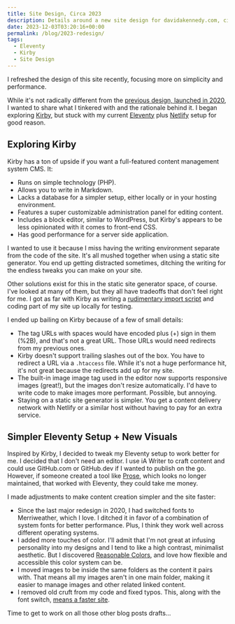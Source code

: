```yaml
---
title: Site Design, Circa 2023
description: Details around a new site design for davidakennedy.com, circa 2023.
date: 2023-12-03T03:20:16+00:00
permalink: /blog/2023-redesign/
tags:
  - Eleventy
  - Kirby
  - Site Design
---
```


I refreshed the design of this site recently, focusing more on simplicity and performance.

While it's not radically different from the [previous design, launched in 2020](/blog/2020-redesign/), I wanted to share what I tinkered with and the rationale behind it. I began exploring [Kirby](http://getkirby.com), but stuck with my current [Eleventy](http://11ty.dev) plus [Netlify](https://www.netlify.com) setup for good reason.

## Exploring Kirby

Kirby has a ton of upside if you want a full-featured content management system CMS. It:

- Runs on simple technology (PHP).
- Allows you to write in Markdown.
- Lacks a database for a simpler setup, either locally or in your hosting environment.
- Features a super customizable administration panel for editing content.
- Includes a block editor, similar to WordPress, but Kirby's appears to be less opinionated with it comes to front-end CSS.
- Has good performance for a server side application.

I wanted to use it because I miss having the writing environment separate from the code of the site. It's all mushed together when using a static site generator. You end up getting distracted sometimes, ditching the writing for the endless tweaks you can make on your site.

Other solutions exist for this in the static site generator space, of course. I've looked at many of them, but they all have tradeoffs that don't feel right for me. I got as far with Kirby as writing a [rudimentary import script](https://gist.github.com/davidakennedy/f7697650c828b1e9a5a9a5f85a85b033) and coding part of my site up locally for testing.

I ended up bailing on Kirby because of a few of small details:

- The tag URLs with spaces would have encoded plus (+) sign in them (%2B), and that's not a great URL. Those URLs would need redirects from my previous ones.
- Kirby doesn't support trailing slashes out of the box. You have to redirect a URL via a `.htaccess` file. While it's not a huge performance hit, it's not great because the redirects add up for my site.
- The built-in image image tag used in the editor now supports responsive images (great!), but the images don't resize automatically. I'd have to write code to make images more performant. Possible, but annoying.
- Staying on a static site generator is simpler. You get a content delivery network with Netlify or a similar host without having to pay for an extra service.

## Simpler Eleventy Setup + New Visuals

Inspired by Kirby, I decided to tweak my Eleventy setup to work better for me. I decided that I don't need an editor. I use iA Writer to craft content and could use GitHub.com or GitHub.dev if I wanted to publish on the go. However, if someone created a tool like [Prose](http://prose.io), which looks no longer maintained, that worked with Eleventy, they could take me money.

I made adjustments to make content creation simpler and the site faster:

- Since the last major redesign in 2020, I had switched fonts to Merriweather, which I love. I ditched it in favor of a combination of system fonts for better performance. Plus, I think they work well across different operating systems.
- I added more touches of color. I'll admit that I'm not great at infusing personality into my designs and I tend to like a high contrast, minimalist aesthetic. But I discovered [Reasonable Colors](https://reasonable.work/colors/), and love how flexible and accessible this color system can be.
- I moved images to be inside the same folders as the content it pairs with. That means all my images aren't in one main folder, making it easier to manage images and other related linked content.
- I removed old cruft from my code and fixed typos. This, along with the font switch, [means a faster site](https://lighthouse-metrics.com/lighthouse/checks/50141906-e9d0-469b-b4a1-ea2ff3fdfc0a).

Time to get to work on all those other blog posts drafts…
